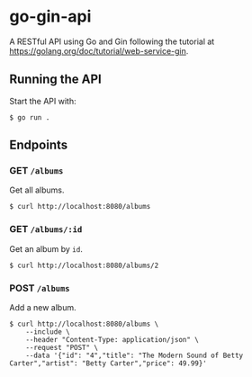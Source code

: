 # go-gin-api
A RESTful API using Go and Gin following the tutorial at https://golang.org/doc/tutorial/web-service-gin.


## Running the API

Start the API with:

```
$ go run .
```

## Endpoints

### GET `/albums`
Get all albums.
```
$ curl http://localhost:8080/albums
```

### GET `/albums/:id`
Get an album by `id`.
```
$ curl http://localhost:8080/albums/2
```

### POST `/albums`
Add a new album.
```
$ curl http://localhost:8080/albums \
    --include \
    --header "Content-Type: application/json" \
    --request "POST" \
    --data '{"id": "4","title": "The Modern Sound of Betty Carter","artist": "Betty Carter","price": 49.99}'
```
